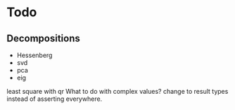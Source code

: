 # Todo

## Decompositions
* Hessenberg
* svd 
* pca 
* eig

least square with qr
What to do with complex values?
change to result types instead of asserting everywhere.
